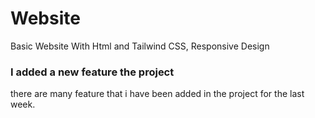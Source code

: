 # Website
Basic Website With Html and Tailwind CSS, Responsive Design
### I added a new feature the project
there are many feature that i have been added in the project for the last week.
